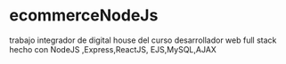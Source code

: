 # ecommerceNodeJs
trabajo integrador de digital house del curso desarrollador web full stack hecho con NodeJS ,Express,ReactJS, EJS,MySQL,AJAX
